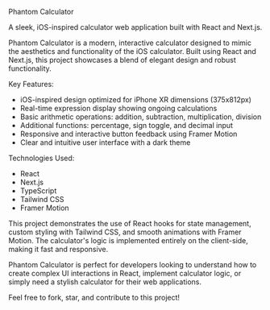 Phantom Calculator

A sleek, iOS-inspired calculator web application built with React and Next.js.

Phantom Calculator is a modern, interactive calculator designed to mimic the aesthetics and functionality of the iOS calculator. Built using React and Next.js, this project showcases a blend of elegant design and robust functionality.

Key Features:
- iOS-inspired design optimized for iPhone XR dimensions (375x812px)
- Real-time expression display showing ongoing calculations
- Basic arithmetic operations: addition, subtraction, multiplication, division
- Additional functions: percentage, sign toggle, and decimal input
- Responsive and interactive button feedback using Framer Motion
- Clear and intuitive user interface with a dark theme

Technologies Used:
- React
- Next.js
- TypeScript
- Tailwind CSS
- Framer Motion

This project demonstrates the use of React hooks for state management, custom styling with Tailwind CSS, and smooth animations with Framer Motion. The calculator's logic is implemented entirely on the client-side, making it fast and responsive.

Phantom Calculator is perfect for developers looking to understand how to create complex UI interactions in React, implement calculator logic, or simply need a stylish calculator for their web applications.

Feel free to fork, star, and contribute to this project!
